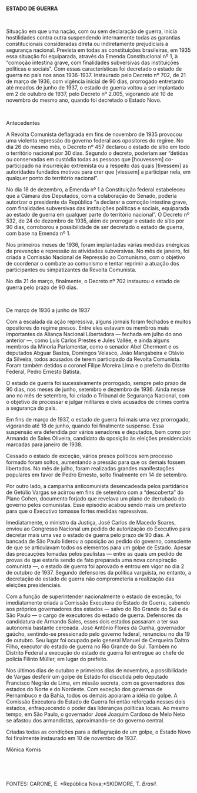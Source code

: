 **ESTADO DE GUERRA**

 

Situação em que uma nação, com ou sem declaração de guerra, inicia
hostilidades contra outra suspendendo internamente todas as garantias
constitucionais consideradas direta ou indiretamente prejudiciais à
segurança nacional. Prevista em todas as constituições brasileiras, em
1935 essa situação foi equiparada, através da Emenda Constitucional nº
1, à “comoção intestina grave, com finalidades subversivas das
instituições políticas e sociais”. Com essas características foi
decretado o estado de guerra no país nos anos 1936-1937. Instaurado pelo
Decreto nº 702, de 21 de março de 1936, com vigência inicial de 90 dias,
prorrogado entretanto até meados de junho de 1937, o estado de guerra
voltou a ser implantado em 2 de outubro de 1937, pelo Decreto nº 2.005,
vigorando até 10 de novembro do mesmo ano, quando foi decretado o Estado
Novo.

 

Antecedentes

A Revolta Comunista deflagrada em fins de novembro de 1935 provocou uma
violenta repressão do governo federal aos opositores do regime. No dia
26 do mesmo mês, o Decreto nº 457 declarou o estado de sítio em todo o
território nacional por 30 dias. Segundo o decreto, poderiam ser
“detidas ou conservadas em custódia todas as pessoas que [houvessem]
co-participado na insurreição extremista ou a respeito das quais
[tivessem] as autoridades fundados motivos para crer que [viessem] a
participar nela, em qualquer ponto do território nacional”.

No dia 18 de dezembro, a Emenda nº 1 à Constituição federal estabeleceu
que a Câmara dos Deputados, com a colaboração do Senado, poderia
autorizar o presidente da República “a declarar a comoção intestina
grave, com finalidades subversivas das instituições políticas e sociais,
equiparada ao estado de guerra em qualquer parte do território
nacional”. O Decreto nº 532, de 24 de dezembro de 1935, além de
prorrogar o estado de sítio por 90 dias, corroborou a possibilidade de
ser decretado o estado de guerra, com base na Emenda nº 1.

Nos primeiros meses de 1936, foram implantadas várias medidas enérgicas
de prevenção e repressão às atividades subversivas. No mês de janeiro,
foi criada a Comissão Nacional de Repressão ao Comunismo, com o objetivo
de coordenar o combate ao comunismo e tentar reprimir a atuação dos
participantes ou simpatizantes da Revolta Comunista.

No dia 21 de março, finalmente, o Decreto nº 702 instaurou o estado de
guerra pelo prazo de 90 dias.

 

De março de 1936 a junho de 1937

Com a escalada da ação repressiva, alguns jornais foram fechados e
muitos opositores do regime presos. Entre eles estavam os membros mais
importantes da Aliança Nacional Libertadora — fechada em julho do ano
anterior —, como Luís Carlos Prestes e Jules Vallée, e ainda alguns
membros da Minoria Parlamentar, como o senador Abel Chermont e os
deputados Abguar Bastos, Domingos Velasco, João Mangabeira e Otávio da
Silveira, todos acusados de terem participado da Revolta Comunista.
Foram também detidos o coronel Filipe Moreira Lima e o prefeito do
Distrito Federal, Pedro Ernesto Batista.

O estado de guerra foi sucessivamente prorrogado, sempre pelo prazo de
90 dias, nos meses de junho, setembro e dezembro de 1936. Ainda nesse
ano no mês de setembro, foi criado o Tribunal de Segurança Nacional, com
o objetivo de processar e julgar militares e civis acusados de crimes
contra a segurança do país.

Em fins de março de 1937, o estado de guerra foi mais uma vez
prorrogado, vigorando até 18 de junho, quando foi finalmente suspenso.
Essa suspensão era defendida por vários senadores e deputados, bem como
por Armando de Sales Oliveira, candidato da oposição às eleições
presidenciais marcadas para janeiro de 1938.

Cessado o estado de exceção, vários presos políticos sem processo
formado foram soltos, aumentando a pressão para que os demais fossem
libertados. No mês de julho, foram realizadas grandes manifestações
populares em favor de Pedro Ernesto, solto finalmente em 14 de setembro.

Por outro lado, a campanha anticomunista desencadeada pelos partidários
de Getúlio Vargas se acirrou em fins de setembro com a “descoberta” do
Plano Cohen, documento forjado que revelava um plano de derrubada do
governo pelos comunistas. Esse episódio acabou sendo mais um pretexto
para que o Executivo tomasse fortes medidas repressivas.

Imediatamente, o ministro da Justiça, José Carlos de Macedo Soares,
enviou ao Congresso Nacional um pedido de autorização do Executivo para
decretar mais uma vez o estado de guerra pelo prazo de 90 dias. A
bancada de São Paulo liderou a oposição ao pedido do governo, consciente
de que se articulavam todos os elementos para um golpe de Estado. Apesar
das precauções tomadas pelos paulistas — entre as quais um pedido de
provas de que estaria sendo de fato preparada uma nova conspiração
comunista —, o estado de guerra foi aprovado e entrou em vigor no dia 2
de outubro de 1937. Segundo defensores da política varguista, no
entanto, a decretação do estado de guerra não comprometeria a realização
das eleições presidenciais.

Com a função de superintender nacionalmente o estado de exceção, foi
imediatamente criada a Comissão Executora do Estado de Guerra, cabendo
aos próprios governadores dos estados — salvo do Rio Grande do Sul e de
São Paulo — o cargo de executores do estado de guerra. Defensores da
candidatura de Armando Sales, esses dois estados passaram a ter sua
autonomia bastante cerceada. José Antônio Flores da Cunha, governador
gaúcho, sentindo-se pressionado pelo governo federal, renunciou no dia
19 de outubro. Seu lugar foi ocupado pelo general Manuel de Cerqueira
Daltro Filho, executor do estado de guerra no Rio Grande do Sul. Também
no Distrito Federal a execução do estado de guerra foi entregue ao chefe
de polícia Filinto Müller, em lugar do prefeito.

Nos últimos dias de outubro e primeiros dias de novembro, a
possibilidade de Vargas desferir um golpe de Estado foi discutida pelo
deputado Francisco Negrão de Lima, em missão secreta, com os
governadores dos estados do Norte e do Nordeste. Com exceção dos
governos de Pernambuco e da Bahia, todos os demais apoiaram a idéia do
golpe. A Comissão Executora do Estado de Guerra foi então reforçada
nesses dois estados, enfraquecendo o poder das lideranças políticas
locais. Ao mesmo tempo, em São Paulo, o governador José Joaquim Cardoso
de Melo Neto se afastou dos armandistas, aproximando-se do governo
central.

Criadas todas as condições para a deflagração de um golpe, o Estado Novo
foi finalmente instaurado em 10 de novembro de 1937.

Mônica Kornis

 

 

FONTES: CARONE, E. *República Nova;*SKIDMORE, T. *Brasil.*

 
